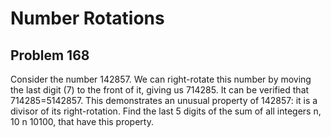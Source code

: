 #  Number Rotations
## Problem 168


Consider the number 142857. We can right-rotate this number by moving the last digit (7) to the front of it, giving us 714285.
It can be verified that 714285=5142857.
This demonstrates an unusual property of 142857: it is a divisor of its right-rotation.
Find the last 5 digits of the sum of all integers n, 10 n  10100, that have this property.




